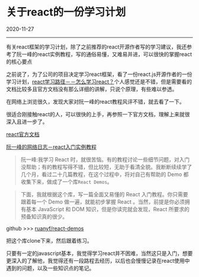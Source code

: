 # 关于react的一份学习计划

2020-11-27  


---






有关react框架的学习计划，除了之前推荐的react开源作者写的学习建议，我还参考了阮一峰的react实例教程，写的通俗易懂，又难易并进，可以很快的掌握react的核心要点



之前说了，为了公司的项目决定学习react框架，看了一份react.js开源作者的一份学习计划，[react学习路径－－怎么学习react？](../20201119-react-learning-path)个人感觉还是不错，但是需要看的文档比较多且官方文档没有那么详细的讲解，只说个原理，有些难以参透。

在网络上浏览很久，发现大家对阮一峰的react教程风评不错，就去看了一下。

很适合刚接触react的人，可以很快的上手，再参照一下官方文档，理解上来就很深入且进一步了。

[react官方文档](https://react.docschina.org/docs/getting-started.html)

[阮一峰的网络日志－react入门实例教程](http://www.ruanyifeng.com/blog/2015/03/react.html)

>阮一峰:我学习 React 时，就很苦恼。有的教程讨论一些细节问题，对入门没帮助；有的教程写得不错，但比较短，无助于看清全貌。我断断续续学了几个月，看过二十几篇教程，在这个过程中，将对自己有帮助的 Demo 都收集下来，做成了一个库`React Demos`。

>下面，我就根据这个库，写一篇全面又易懂的 React 入门教程。你只需要跟着每一个 Demo 做一遍，就能初步掌握 React 。当然，前提是你必须拥有基本 JavaScript 和 DOM 知识，但是你读完就会发现，React 所要求的预备知识真的很少。

github >>> [ruanyf/react-demos](https://github.com/ruanyf/react-demos)

把这个库clone下来，然后跟着练习。

只要有一定的javascript基本，我觉得学习react并不困难，当然这只是入门，想要更深入的了解他，我觉得还有一段路程去经历，以后也会慢慢记录在react使用中遇到的问题，以及一些知识点的笔记。